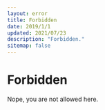 ```yaml
---
layout: error
title: Forbidden
date: 2019/1/1
updated: 2021/07/23
description: "Forbidden."
sitemap: false
---
```


# Forbidden

Nope, you are not allowed here.
